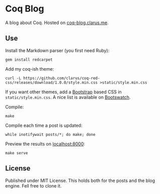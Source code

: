# Coq Blog
A blog about Coq. Hosted on [coq-blog.clarus.me](http://coq-blog.clarus.me/).

## Use
Install the Markdown parser (you first need Ruby):

    gem install redcarpet

Add my coq-ish theme:

    curl -L https://github.com/clarus/coq-red-css/releases/download/1.0.0/style.min.css >static/style.min.css

If you want other themes, add a [Bootstrap](http://getbootstrap.com/) based CSS in `static/style.min.css`. A nice list is available on [Bootswatch](http://bootswatch.com/).

Compile:

    make

Compile each time a post is updated:

    while inotifywait posts/*; do make; done

Preview the results on [localhost:8000](http://localhost:8000/):

    make serve

## License
Published under MIT License. This holds both for the posts and the blog engine. Fell free to clone it.
